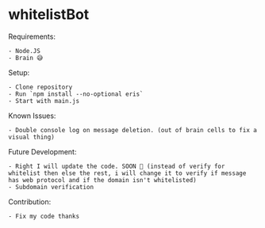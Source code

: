 # whitelistBot

Requirements:

    - Node.JS
    - Brain 😅


Setup:

    - Clone repository
    - Run `npm install --no-optional eris`
    - Start with main.js

Known Issues:

    - Double console log on message deletion. (out of brain cells to fix a visual thing)

Future Development:

    - Right I will update the code. SOON 👀 (instead of verify for whitelist then else the rest, i will change it to verify if message has web protocol and if the domain isn't whitelisted)
    - Subdomain verification

Contribution:

    - Fix my code thanks